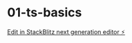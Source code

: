 # 01-ts-basics

[Edit in StackBlitz next generation editor ⚡️](https://stackblitz.com/~/github.com/wftl1136/01-ts-basics)